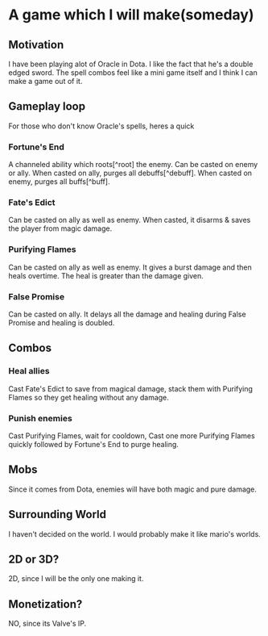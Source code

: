 # A game which I will make(someday)

## Motivation
I have been playing alot of Oracle in Dota. I like the fact that he's a double edged sword.
The spell combos feel like a mini game itself and I think I can make a game out of it.

## Gameplay loop
For those who don't know Oracle's spells, heres a quick 

### Fortune's End
A channeled ability which roots[^root] the enemy. Can be casted on enemy or ally. When casted on ally, purges all debuffs[^debuff]. When casted on enemy, purges all buffs[^buff].

### Fate's Edict
Can be casted on ally as well as enemy. When casted, it disarms & saves the player from magic damage.

### Purifying Flames
Can be casted on ally as well as enemy. It gives a burst damage and then heals overtime. The heal is greater than the damage given.

### False Promise
Can be casted on ally. It delays all the damage and healing during False Promise and healing is doubled.

## Combos

### Heal allies
Cast Fate's Edict to save from magical damage, stack them with Purifying Flames so they get healing without any damage.

### Punish enemies
Cast Purifying Flames, wait for cooldown, Cast one more Purifying Flames quickly followed by Fortune's End to purge healing.

## Mobs
Since it comes from Dota, enemies will have both magic and pure damage. 

## Surrounding World
I haven't decided on the world. I would probably make it like mario's worlds.

## 2D or 3D? 
2D, since I will be the only one making it.

## Monetization?
NO, since its Valve's IP.
